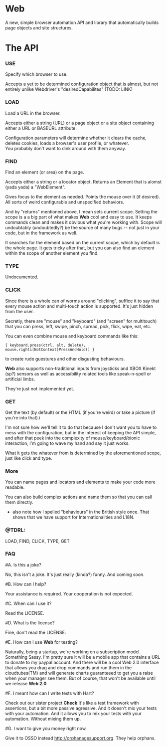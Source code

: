 # Web

A new, simple browser automation API and library that automatically builds page objects and site structures.

# The API



### USE
Specify which browser to use.  

Accepts a yet to be determined configuration object that is almost, but not entirely unlike Webdriver's "desiredCapabilites" (TODO: LINK)



### LOAD

Load a URL in the browser.

Accepts either a string (URL) or a page object or a site object containing either a URL or BASEURL attribute.

Configuration parameters will determine whether it clears the cache, deletes cookies, loads a browser's user profile, or whatever.  
You probably don't want to dink around with them anyway.



### FIND

Find an element (or area) on the page.  

Accepts either a string or a locator object.  Returns an Element that is alomst (yada yada) a "WebElement".

Gives focus to the element as needed.  Points the mouse over it (if desired).  All sorts of weird configurable and unspecified behaviors.

And by "returns" mentioned above, I mean sets current scope.  Setting the scope is a a big part of what makes **Web** cool and easy to use.  It keeps commands clean and makes it obvious what you're working with.  Scope will undoubtably (undoubtedly?) be the source of many bugs -- not just in your code, but in the framework as well.  

It searches for the element based on the current scope, which by default is the whole page.  It gets tricky after that, but you can also find an element within the scope of another element you find.



### TYPE

Undocumented.



### CLICK

Since there is a whole can of worms around "clicking", suffice it to say that every mouse action and multi-touch action is supported.  It's just hidden from the user.

Secretly, there are "mouse" and "keyboard" (and "screen" for multitouch) that you can press, left, swipe, pinch, spread, pick, flick, wipe, eat, etc.  

You can even combine mouse and keyboard commands like this:

`{ keyboard.press(ctrl, alt, delete), mouse.righti[NotContext]PressAndHold() }`

to create rude guestures and other disgusting behaviours.

**Web** also supports non-traditional inputs from joysticks and XBOX Kinekt (sp?) sensors as well as accessibility related tools like speak-n-spell or artificial limbs.

They're just not implemented yet.



### GET

Get the text (by default) or the HTML (if you're weird) or take a picture (if you're into that).i

I'm not sure how we'll tell it to do that because I don't want you to have to mess with the configuration, but in the interest of keeping the API simple, and after that peek into the complexity of mouse/keyboard/bionic interaction, I'm going to wave my hand and say it just works.

What it gets the whatever from is determined by the aforementioned scope, just like click and type.



### More

You can name pages and locators and elements to make your code more readable.  

You can also build complex actions and name them so that you can call them directly.


* also note how I spelled "behaviours" in the British style once.  That shows that we have support for Internationalities and L18N.



### @TDRL:

LOAD, FIND, CLICK, TYPE, GET



### FAQ

#A. Is this a joke?

No, this isn't a joke. It's just really (kinda?) funny.  And coming soon.

#B. How can I help?

Your assistance is required.  Your cooperation is not expected.

#C. When can I use it?

Read the LICENSE.

#D. What is the license?

Fine, don't read the LICENSE.

#E. How can I use **Web** for testing?

Naturally, being a startup, we're working on a subscription model.  Something Sassy.  I'm pretty sure it will be a mobile app that contains a URL to donate to my paypal account.  And there will be a cool Web 2.0 interface that allows you drag and drop commands and run them in the cloudtubes(TM) and will generate charts guaranteeed to get you a raise when your manager see them.  But of course, that won't be available until we release **Web 2.0**

#F. I meant how can I write tests with Hart?

Check out our sister project **Check** It's like a test framework with assertions, but a bit more passive agressive.  And it doesn't mix your tests with your automation.  And it allows you to mix your tests with your automation.  Without mixing them up.

#G. I want to give you money right now.

Give it to OSSO instead http://orphanagesupport.org.  They help orphans.
